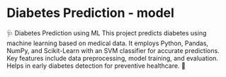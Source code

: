 #  Diabetes Prediction - model
🩺 Diabetes Prediction using ML This project predicts diabetes using machine learning based on medical data. It employs Python, Pandas, NumPy, and Scikit-Learn with an SVM classifier for accurate predictions. Key features include data preprocessing, model training, and evaluation. Helps in early diabetes detection for preventive healthcare. 🚀

